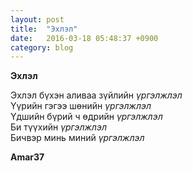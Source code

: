 ```yaml
---
layout: post
title:  "Эхлэл"
date:   2016-03-18 05:48:37 +0900
category: blog
---
```


**Эхлэл**

Эхлэл бүхэн аливаа зүйлийн *үргэлжлэл*<br />
Үүрийн гэгээ шөнийн *үргэлжлэл*<br />
Үдшийн бүрий ч өдрийн *үргэлжлэл*	<br />
Би түүхийн *үргэлжлэл*<br />
Бичвэр минь миний *үргэлжлэл*
			
**Amar37**



